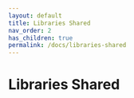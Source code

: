 ```yaml
---
layout: default
title: Libraries Shared
nav_order: 2
has_children: true
permalink: /docs/libraries-shared
---
```


# Libraries Shared
